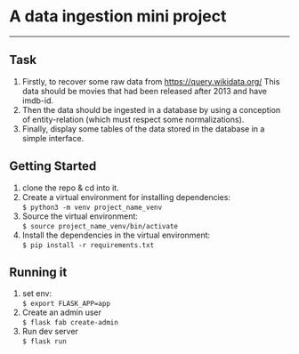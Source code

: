# A data ingestion mini project
<hr/>

## Task
1. Firstly, to recover some raw data from https://query.wikidata.org/ This data should be movies that had been released after 2013 and have imdb-id.
2. Then the data should be ingested in a database by using a conception of entity-relation (which must respect some normalizations).
3. Finally, display some tables of the data stored in the database in a simple interface.

## Getting Started 
1. clone the repo & cd into it.
2. Create a virtual environment for installing dependencies: 
<br/><nbsp/>`$ python3 -m venv project_name_venv`
3. Source the virtual environment:
<br/><nbsp/>`$ source project_name_venv/bin/activate`
4. Install the dependencies in the virtual environment: 
<br/><nbsp/>`$ pip install -r requirements.txt`

## Running it
1. set env: 
<br/><nbsp/>`$ export FLASK_APP=app`
2. Create an admin user
<br/><nbsp/>`$ flask fab create-admin`
3. Run dev server
<br/><nbsp/>`$ flask run`

